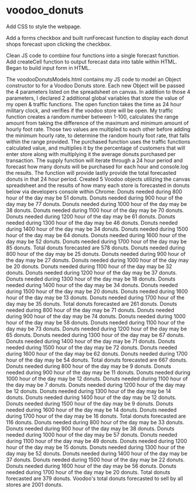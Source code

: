 # voodoo_donuts

Add CSS to style the webpage.

Add a forms checkbox and built runForecast function to display each donut shops forecast upon clicking the checkbox.

Clean JS code to combine four functions into a single forecast function.  Add createCell function to output forecast data into table within HTML.  Began to build input form in HTML.


The voodooDonutsModels.html contains my JS code to model an Object constructor to for a Voodoo Donuts store. Each new Object will be passed the 4 parameters listed on the spreadsheet on canvas.  In addition to those 4 parameters, I declared 2 additional global variables that store the value of my open & traffic functions.
The open function takes the time as 24 hour military clock, and verifies if the voodoo store will be open.
My traffic function creates a random number between 1-100, calculates the range amount from taking the difference of the maximum and minimum amount of hourly foot rate.  Those two values are multipled to each other before adding the minimum hourly rate, to determine the random hourly foot rate, that falls within the range provided.
The purchased function uses the traffic functions calculated value, and multiplies it by the percentage of customers that will enter store along with multiplying it the average donuts purchased per transaction.
The supply function will iterate through a 24 hour period and forecast how many donuts will be purchased for each hour and console.log the results.  The function will provide lastly provide the total forecasted donuts in that 24 hour period.
Created 5 Voodoo objects utilizing the canvas spreadsheet and the results of how many each store is forecasted in donuts below via developers console within Chrome:
Donuts needed during 800 hour of the day may be 51 donuts.
Donuts needed during 900 hour of the day may be 77 donuts.
Donuts needed during 1000 hour of the day may be 38 donuts.
Donuts needed during 1100 hour of the day may be 70 donuts.
Donuts needed during 1200 hour of the day may be 61 donuts.
Donuts needed during 1300 hour of the day may be 46 donuts.
Donuts needed during 1400 hour of the day may be 34 donuts.
Donuts needed during 1500 hour of the day may be 64 donuts.
Donuts needed during 1600 hour of the day may be 52 donuts.
Donuts needed during 1700 hour of the day may be 85 donuts.
Total donuts forecasted are 578 donuts.
Donuts needed during 800 hour of the day may be 25 donuts.
Donuts needed during 900 hour of the day may be 27 donuts.
Donuts needed during 1000 hour of the day may be 20 donuts.
Donuts needed during 1100 hour of the day may be 32 donuts.
Donuts needed during 1200 hour of the day may be 37 donuts.
Donuts needed during 1300 hour of the day may be 18 donuts.
Donuts needed during 1400 hour of the day may be 34 donuts.
Donuts needed during 1500 hour of the day may be 20 donuts.
Donuts needed during 1600 hour of the day may be 13 donuts.
Donuts needed during 1700 hour of the day may be 35 donuts.
Total donuts forecasted are 261 donuts.
Donuts needed during 800 hour of the day may be 71 donuts.
Donuts needed during 900 hour of the day may be 74 donuts.
Donuts needed during 1000 hour of the day may be 58 donuts.
Donuts needed during 1100 hour of the day may be 73 donuts.
Donuts needed during 1200 hour of the day may be 65 donuts.
Donuts needed during 1300 hour of the day may be 67 donuts.
Donuts needed during 1400 hour of the day may be 71 donuts.
Donuts needed during 1500 hour of the day may be 72 donuts.
Donuts needed during 1600 hour of the day may be 62 donuts.
Donuts needed during 1700 hour of the day may be 54 donuts.
Total donuts forecasted are 667 donuts.
Donuts needed during 800 hour of the day may be 9 donuts.
Donuts needed during 900 hour of the day may be 11 donuts.
Donuts needed during 1000 hour of the day may be 12 donuts.
Donuts needed during 1100 hour of the day may be 7 donuts.
Donuts needed during 1200 hour of the day may be 12 donuts.
Donuts needed during 1300 hour of the day may be 14 donuts.
Donuts needed during 1400 hour of the day may be 12 donuts.
Donuts needed during 1500 hour of the day may be 9 donuts.
Donuts needed during 1600 hour of the day may be 14 donuts.
Donuts needed during 1700 hour of the day may be 16 donuts.
Total donuts forecasted are 116 donuts.
Donuts needed during 800 hour of the day may be 33 donuts.
Donuts needed during 900 hour of the day may be 38 donuts.
Donuts needed during 1000 hour of the day may be 57 donuts.
Donuts needed during 1100 hour of the day may be 49 donuts.
Donuts needed during 1200 hour of the day may be 15 donuts.
Donuts needed during 1300 hour of the day may be 52 donuts.
Donuts needed during 1400 hour of the day may be 37 donuts.
Donuts needed during 1500 hour of the day may be 22 donuts.
Donuts needed during 1600 hour of the day may be 56 donuts.
Donuts needed during 1700 hour of the day may be 20 donuts.
Total donuts forecasted are 379 donuts.
Voodoo's total donuts forecasted to sell by all stores are 2001 donuts.

